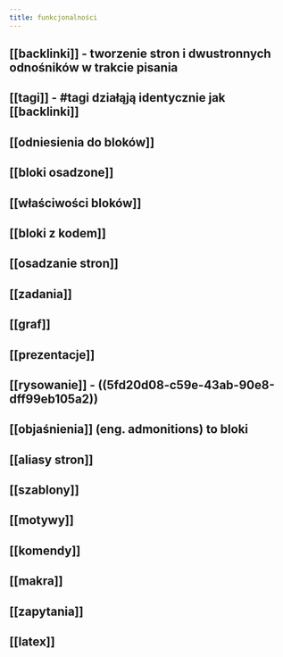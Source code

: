 ```yaml
---
title: funkcjonalności
---
```


## [[backlinki]] - tworzenie stron i dwustronnych odnośników w trakcie pisania
## [[tagi]] - #tagi działąją identycznie jak [[backlinki]]
## [[odniesienia do bloków]]
## [[bloki osadzone]]
## [[właściwości bloków]]
## [[bloki z kodem]]
## [[osadzanie stron]]
## [[zadania]]
## [[graf]]
## [[prezentacje]]
## [[rysowanie]] - ((5fd20d08-c59e-43ab-90e8-dff99eb105a2))
## [[objaśnienia]] (eng. admonitions) to bloki
## [[aliasy stron]]
## [[szablony]]
## [[motywy]]
## [[komendy]]
## [[makra]]
## [[zapytania]]
## [[latex]]
